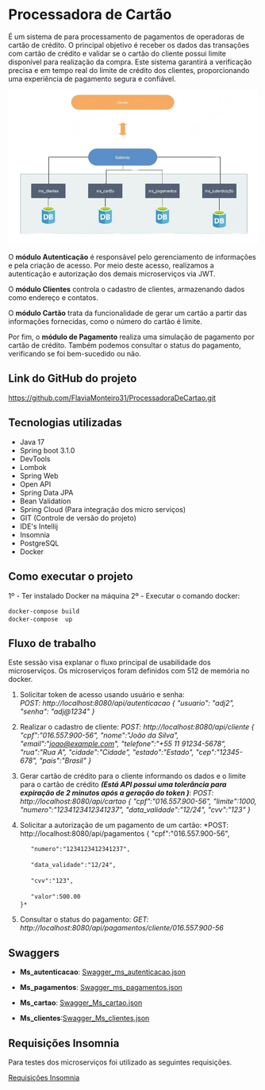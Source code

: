 # Processadora de Cartão

É um sistema de para processamento de pagamentos de operadoras de cartão de crédito. O principal objetivo é receber os dados das transações com cartão de crédito e validar se o cartão do cliente possui limite disponível para realização da compra. Este sistema garantirá a verificação precisa e em tempo real do limite de crédito dos clientes, proporcionando uma experiência de pagamento segura e confiável.

![Imagem Arquitetura](Image_Processadora.jpeg)

O **módulo Autenticação** é responsável pelo gerenciamento de informações e pela criação de acesso. Por meio deste acesso, realizamos a autenticação e autorização dos demais microserviços via JWT.

O **módulo Clientes** controla o cadastro de clientes, armazenando dados como endereço e contatos.

O **módulo Cartão** trata da funcionalidade de gerar um cartão a partir das informações fornecidas, como o número do cartão é limite.

Por fim, o **módulo de Pagamento** realiza uma simulação de pagamento por  cartão de crédito. Também podemos consultar o status do pagamento, verificando se foi bem-sucedido ou não.

## Link do GitHub do projeto

https://github.com/FlaviaMonteiro31/ProcessadoraDeCartao.git

## Tecnologias utilizadas

-   Java 17
-   Spring boot 3.1.0
-   DevTools 
-   Lombok
-   Spring Web 
-   Open API
-   Spring Data JPA
-   Bean Validation 
-   Spring Cloud (Para integração dos micro serviços)
-   GIT (Controle de versão do projeto)
-   IDE's Intellij
-   Insomnia
-   PostgreSQL
-   Docker

## Como executar o projeto

1º - Ter instalado Docker na máquina 
2º - Executar o comando docker:

	docker-compose build
	docker-compose  up

## Fluxo de trabalho

Este sessão visa explanar o fluxo principal de usabilidade dos microserviços.
Os microserviços foram definidos com 512 de memória no docker. 

 1. Solicitar token de acesso usando usuário e senha:  
			  *POST: http://localhost:8080/api/autenticacao
			  {
			    "usuario": "adj2",
			    "senha": "adj@1234"
		      }*
      
 2. Realizar o cadastro de cliente:
     *POST: http://localhost:8080/api/cliente
	     {
		   "cpf":"016.557.900-56",
		   "nome":"João da Silva",
		   "email":"joao@example.com",
		   "telefone":"+55 11 91234-5678",
		   "rua":"Rua A",
		   "cidade":"Cidade",
		   "estado":"Estado",
		   "cep":"12345-678",
		   "pais":"Brasil"
		}*
	
 3. Gerar cartão de crédito para o cliente informando os dados e o limite para o cartão de crédito *****(Está API possui uma tolerância para expiração de 2 minutos após a geração do token )*****:
	     *POST: http://localhost:8080/api/cartao
	     { 
		"cpf":"016.557.900-56", 
		"limite":1000, 
		"numero":"1234123412341237", 
		"data_validade":"12/24",
		"cvv":"123"
		}*
	
 4. Solicitar a autorização de um pagamento de um cartão:
	 *POST: http://localhost:8080/api/pagamentos
		 {
		   "cpf":"016.557.900-56",
    
		   "numero":"1234123412341237",
    
		   "data_validade":"12/24",
    
		   "cvv":"123",
    
		   "valor":500.00
		}*
	
 6. Consultar o status do pagamento:
	  *GET: http://localhost:8080/api/pagamentos/cliente/016.557.900-56*


## Swaggers

 - **Ms_autenticacao**: [Swagger_ms_autenticacao.json](Swagger_Ms_autenticacao.json)
   
 - **Ms_pagamentos**: [Swagger_ms_pagamentos.json](Swagger_Ms_pagamentos.json)
   
 - **Ms_cartao**: [Swagger_Ms_cartao.json](Swagger_Ms_cartao.json)
   
 - **Ms_clientes**:[Swagger_Ms_clientes.json](Swagger_Ms_clientes.json)

## Requisições Insomnia

Para testes dos microserviços foi utilizado as seguintes requisições.

[Requisições Insomnia](Insomnia_FluxosCartao)

